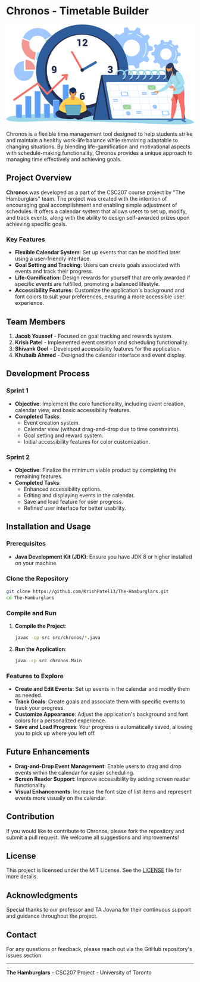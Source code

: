 # Chronos - Timetable Builder
![Chronos Logo](https://github.com/KrishPatel13/Chronos/blob/main/Chronos%20Logo.png)

Chronos is a flexible time management tool designed to help students strike and maintain a healthy work-life balance while remaining adaptable to changing situations. By blending life-gamification and motivational aspects with schedule-making functionality, Chronos provides a unique approach to managing time effectively and achieving goals.

## Project Overview

**Chronos** was developed as a part of the CSC207 course project by "The Hamburglars" team. The project was created with the intention of encouraging goal accomplishment and enabling simple adjustment of schedules. It offers a calendar system that allows users to set up, modify, and track events, along with the ability to design self-awarded prizes upon achieving specific goals.

### Key Features

- **Flexible Calendar System**: Set up events that can be modified later using a user-friendly interface.
- **Goal Setting and Tracking**: Users can create goals associated with events and track their progress.
- **Life-Gamification**: Design rewards for yourself that are only awarded if specific events are fulfilled, promoting a balanced lifestyle.
- **Accessibility Features**: Customize the application's background and font colors to suit your preferences, ensuring a more accessible user experience.

## Team Members

1. **Jacob Youssef** - Focused on goal tracking and rewards system.
2. **Krish Patel** - Implemented event creation and scheduling functionality.
3. **Shivank Goel** - Developed accessibility features for the application.
4. **Khubaib Ahmed** - Designed the calendar interface and event display.

## Development Process

### Sprint 1

- **Objective**: Implement the core functionality, including event creation, calendar view, and basic accessibility features.
- **Completed Tasks**:
  - Event creation system.
  - Calendar view (without drag-and-drop due to time constraints).
  - Goal setting and reward system.
  - Initial accessibility features for color customization.

### Sprint 2

- **Objective**: Finalize the minimum viable product by completing the remaining features.
- **Completed Tasks**:
  - Enhanced accessibility options.
  - Editing and displaying events in the calendar.
  - Save and load feature for user progress.
  - Refined user interface for better usability.

## Installation and Usage

### Prerequisites

- **Java Development Kit (JDK)**: Ensure you have JDK 8 or higher installed on your machine.

### Clone the Repository

```bash
git clone https://github.com/KrishPatel13/The-Hamburglars.git
cd The-Hamburglars
```

### Compile and Run

1. **Compile the Project**:
    ```bash
    javac -cp src src/chronos/*.java
    ```
   
2. **Run the Application**:
    ```bash
    java -cp src chronos.Main
    ```

### Features to Explore

- **Create and Edit Events**: Set up events in the calendar and modify them as needed.
- **Track Goals**: Create goals and associate them with specific events to track your progress.
- **Customize Appearance**: Adjust the application's background and font colors for a personalized experience.
- **Save and Load Progress**: Your progress is automatically saved, allowing you to pick up where you left off.

## Future Enhancements

- **Drag-and-Drop Event Management**: Enable users to drag and drop events within the calendar for easier scheduling.
- **Screen Reader Support**: Improve accessibility by adding screen reader functionality.
- **Visual Enhancements**: Increase the font size of list items and represent events more visually on the calendar.

## Contribution

If you would like to contribute to Chronos, please fork the repository and submit a pull request. We welcome all suggestions and improvements!

## License

This project is licensed under the MIT License. See the [LICENSE](LICENSE) file for more details.

## Acknowledgments

Special thanks to our professor and TA Jovana for their continuous support and guidance throughout the project.

## Contact

For any questions or feedback, please reach out via the GitHub repository's issues section.

---

**The Hamburglars** - CSC207 Project - University of Toronto
